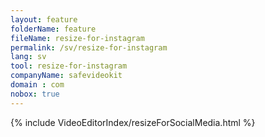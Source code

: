 ```yaml
---
layout: feature
folderName: feature
fileName: resize-for-instagram
permalink: /sv/resize-for-instagram
lang: sv
tool: resize-for-instagram
companyName: safevideokit
domain : com
nobox: true
---
```


{% include VideoEditorIndex/resizeForSocialMedia.html %}

   
